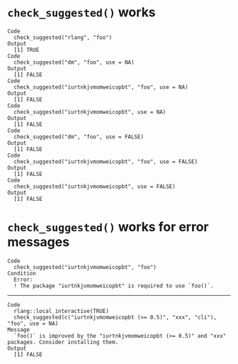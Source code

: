 # `check_suggested()` works

    Code
      check_suggested("rlang", "foo")
    Output
      [1] TRUE
    Code
      check_suggested("dm", "foo", use = NA)
    Output
      [1] FALSE
    Code
      check_suggested("iurtnkjvmomweicopbt", "foo", use = NA)
    Output
      [1] FALSE
    Code
      check_suggested("iurtnkjvmomweicopbt", use = NA)
    Output
      [1] FALSE
    Code
      check_suggested("dm", "foo", use = FALSE)
    Output
      [1] FALSE
    Code
      check_suggested("iurtnkjvmomweicopbt", "foo", use = FALSE)
    Output
      [1] FALSE
    Code
      check_suggested("iurtnkjvmomweicopbt", use = FALSE)
    Output
      [1] FALSE

# `check_suggested()` works for error messages

    Code
      check_suggested("iurtnkjvmomweicopbt", "foo")
    Condition
      Error:
      ! The package "iurtnkjvmomweicopbt" is required to use `foo()`.

---

    Code
      rlang::local_interactive(TRUE)
      check_suggested(c("iurtnkjvmomweicopbt (>= 0.5)", "xxx", "cli"), "foo", use = NA)
    Message
      `foo()` is improved by the "iurtnkjvmomweicopbt (>= 0.5)" and "xxx" packages. Consider installing them.
    Output
      [1] FALSE


